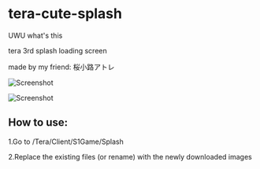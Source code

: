 # tera-cute-splash
UWU what's this

tera 3rd splash loading screen

made by my friend: 桜小路アトレ

![Screenshot](https://i.imgur.com/J6jnOaZ.png)

![Screenshot](https://imgur.com/WcQYUn)

## How to use:

1.Go to /Tera/Client/S1Game/Splash

2.Replace the existing files (or rename) with the newly downloaded images
